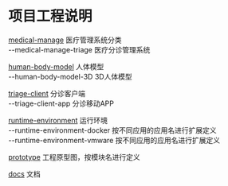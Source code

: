 # 项目工程说明
[medical-manage](https://github.com/kangjunxiang/gittest/medical-manage) 医疗管理系统分类  
--medical-manage-triage 医疗分诊管理系统  
 
[human-body-model](https://github.com/kangjunxiang/gittest/human-body-model) 人体模型  
--human-body-model-3D 3D人体模型  
 
[triage-client](https://github.com/kangjunxiang/gittest/triage-client) 分诊客户端  
--triage-client-app 分诊移动APP  
 
[runtime-environment](https://github.com/kangjunxiang/gittest/runtime-environment) 运行环境  
--runtime-environment-docker 按不同应用的应用名进行扩展定义  
--runtime-environment-vmware 按不同应用的应用名进行扩展定义  
 
[prototype](https://github.com/kangjunxiang/gittest/prototype) 工程原型图，按模块名进行定义  
 
[docs](https://github.com/kangjunxiang/gittest/docs) 文档  
